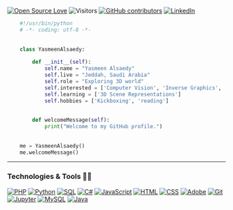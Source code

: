 [![Open Source Love](https://badges.frapsoft.com/os/v1/open-source.svg?v=103)](https://github.com/ellerbrock/open-source-badges/) 
![Visitors](https://api.visitorbadge.io/api/visitors?path=https%3A%2F%2Fgithub.com%2FYasmeenAlsaedy&label=visitors&countColor=%23f47373&style=flat)
[![GitHub contributors](https://img.shields.io/github/contributors/Naereen/badges.svg)](https://github.com/YasmeenAlsaedy/YasmeenAlsaedy/graphs/contributors)
[![LinkedIn](https://img.shields.io/badge/linkedin-in-blue)](https://www.linkedin.com/in/YasmeenAlsaedy)


```python
    #!/usr/bin/python
    # -*- coding: utf-8 -*-
    
    
    class YasmeenAlsaedy:
    
        def __init__(self):
            self.name = "Yasmeen Alsaedy"
            self.live = "Jeddah, Saudi Arabia"
            self.role = "Exploring 3D world"
            self.interested = ['Computer Vision', 'Inverse Graphics', 'Differential rendering']
            self.learning = ['3D Scene Representations']
            self.hobbies = ['Kickboxing', 'reading']
            
    
        def welcomeMessage(self):
            print("Welcome to my GitHub profile.")
    
    
    me = YasmeenAlsaedy()
    me.welcomeMessage()
```



----


### Technologies & Tools 👩‍💻
[![PHP](https://img.shields.io/badge/PHP-%23777BB4.svg?logo=php&logoColor=white)](https://github.com/YasmeenAlsaedy)
[![Python](https://img.shields.io/badge/Python-%2334354D.svg?logo=python&logoColor=white)](https://github.com/YasmeenAlsaedy)
[![SQL](https://img.shields.io/badge/SQL-%2300258C.svg?logo=amazon-dynamodb&logoColor=white)](https://github.com/YasmeenAlsaedy)
[![C#](https://img.shields.io/badge/C%23-%23239120.svg?logo=c-sharp&logoColor=white)](https://github.com/YasmeenAlsaedy)
[![JavaScript](https://img.shields.io/badge/JavaScript-%23F7DF1E.svg?logo=javascript&logoColor=black)](https://github.com/YasmeenAlsaedy)
[![HTML](https://img.shields.io/badge/HTML-%23E34F26.svg?logo=html5&logoColor=white)](https://github.com/YasmeenAlsaedy)
[![CSS](https://img.shields.io/badge/CSS-%231572B6.svg?logo=css3&logoColor=white)](https://github.com/YasmeenAlsaedy)
[![Adobe](https://img.shields.io/badge/Adobe-%23FF0000.svg?logo=adobe&logoColor=white)](https://github.com/YasmeenAlsaedy)
[![Git](https://img.shields.io/badge/Git-%23F05033.svg?logo=git&logoColor=white)](https://github.com/YasmeenAlsaedy)
[![Jupyter](https://img.shields.io/badge/Jupyter-%23F37626.svg?logo=jupyter&logoColor=white)](https://github.com/YasmeenAlsaedy)
[![MySQL](https://img.shields.io/badge/MySQL-%230066B2.svg?logo=mysql&logoColor=white)](https://github.com/YasmeenAlsaedy)
[![Java](https://img.shields.io/badge/Java-%23007396.svg?logo=java&logoColor=white)](https://github.com/YasmeenAlsaedy)

 

